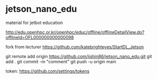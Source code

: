 # jetson_nano_edu

material for jetbot education

http://edu.openhpc.or.kr/openhpc/educ/offline/offlineDetailView.do?offlineId=OFL000000000000098

fork from lecturer 
https://github.com/katebrighteyes/StartDL_Jetson


git remote add origin https://github.com/jishin86/jetson_nano_edu.git
git add .
git commit -m "comment"
git push -u origin main

token: https://github.com/settings/tokens


